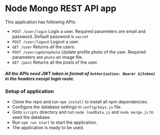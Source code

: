 # Node Mongo REST API app

This application has following APIs:
* `POST /user/login` Login a user. Required parameters are email and password. Default password is `secret`
* `POST /user/logout` Logout a user.
* `GET /user` Returns all the users.
* `POST /user/updatephoto` Update profile photo of the user. Required parameters are `photo` an image file.
* `GET /post` Returns all the posts of the user.
##### All the APIs need JWT token in format of `Authorization: Bearer ${token}` in the headers except login route.

### Setup of application
- Clone the repo and run `npm install` to install all npm dependencies.
- Configure the database settings in `config/keys.js` file.
- Goto `scripts` directory and run `node loadData.js` and `node merge.js` to seed the database.
- Run `npm run start` to start the application.
- The application is ready to be used.